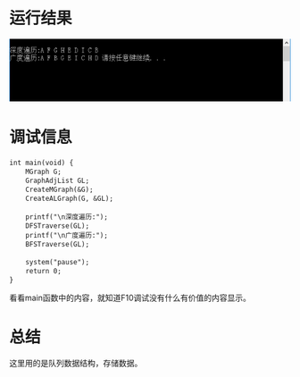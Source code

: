 # 运行结果

![](img/result.png)

# 调试信息

```
int main(void) {
	MGraph G;
	GraphAdjList GL;
	CreateMGraph(&G);
	CreateALGraph(G, &GL);

	printf("\n深度遍历:");
	DFSTraverse(GL);
	printf("\n广度遍历:");
	BFSTraverse(GL);

	system("pause");
	return 0;
}
```

看看main函数中的内容，就知道F10调试没有什么有价值的内容显示。

# 总结

这里用的是队列数据结构，存储数据。